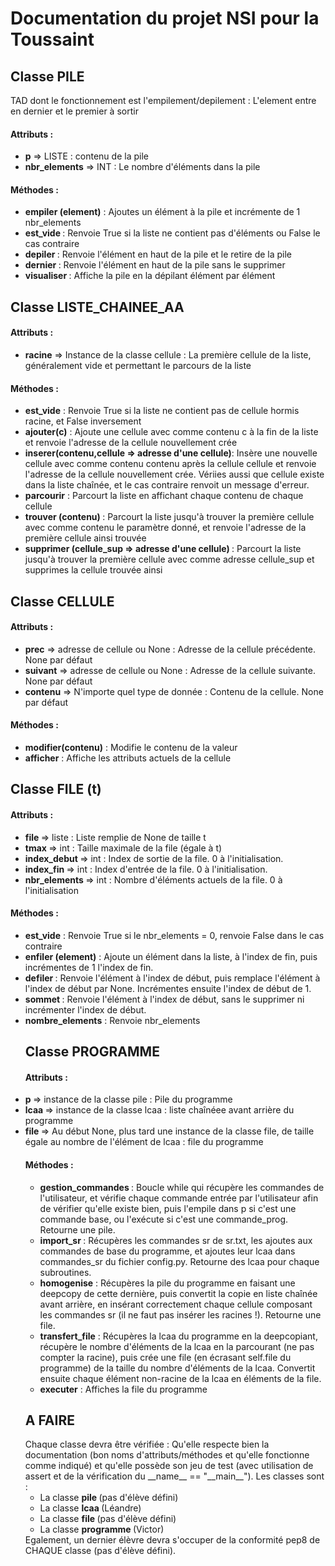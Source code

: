 <h1> Documentation du projet NSI pour la Toussaint </h1>

<h2> Classe PILE </h3>
TAD dont le fonctionnement est l'empilement/depilement : L'element entre en dernier et le premier à sortir
<h4> Attributs :</h4>
<ul>
    <li> <strong>p</strong> => LISTE : contenu de la pile
    <li> <strong>nbr_elements</strong> => INT : Le nombre d'éléments dans la pile
</ul>
<h4> Méthodes : </h4>
<ul>
    <li><strong> empiler (element)</strong> : Ajoutes un élément à la pile et incrémente de 1 nbr_elements
    <li><strong> est_vide </strong> : Renvoie True si la liste ne contient pas d'éléments ou False le cas contraire
    <li>  <strong> depiler </strong> : Renvoie l'élément en haut de la pile et le retire de la pile
    <li> <strong> dernier </strong> : Renvoie l'élément en haut de la pile sans le supprimer
    <li> <strong> visualiser </strong> : Affiche la pile en la dépilant élément par élément
</ul>
<h2> Classe LISTE_CHAINEE_AA </h2>
<h4> Attributs : </h4>
<ul>
    <li><strong>racine</strong> => Instance de la classe cellule : La première cellule de la liste, généralement vide et permettant le parcours de la liste
</ul>
<h4> Méthodes : </h4>
<ul>
    <li><strong>est_vide</strong> : Renvoie True si la liste ne contient pas de cellule hormis racine, et False inversement
    <li><strong>ajouter(c)</strong> : Ajoute une cellule avec comme contenu c à la fin de la liste et renvoie l'adresse de la cellule nouvellement crée
    <li><strong> inserer(contenu,cellule => adresse d'une cellule)</strong>: Insère une nouvelle cellule avec comme contenu contenu après la cellule cellule et renvoie l'adresse de la cellule nouvellement crée. Vériies aussi que cellule existe dans la liste chaînée, et le cas contraire renvoit un message d'erreur.
    <li><strong> parcourir</strong> : Parcourt la liste en affichant chaque contenu de chaque cellule
    <li> <strong> trouver (contenu) </strong> : Parcourt la liste jusqu'à trouver la première cellule avec comme contenu le paramètre donné, et renvoie l'adresse de la première cellule ainsi trouvée
    <li><strong> supprimer (cellule_sup => adresse d'une cellule) </strong> : Parcourt la liste jusqu'à trouver la première cellule avec comme adresse cellule_sup et supprimes la cellule trouvée ainsi
</ul>
<h2> Classe CELLULE </h2>
<h4> Attributs : </h4>
<ul>
    <li><strong>prec</strong> => adresse de cellule ou None : Adresse de la cellule précédente. None par défaut
    <li><strong>suivant</strong> => adresse de cellule ou None : Adresse de la cellule suivante. None par défaut
    <li><strong>contenu</strong> => N'importe quel type de donnée : Contenu de la cellule. None par défaut
</ul>
<h4> Méthodes : </h4>
<ul>
    <li><strong>modifier(contenu)</strong> : Modifie le contenu de la valeur
    <li><strong>afficher</strong> : Affiche les attributs actuels de la cellule
</ul>
<h2> Classe FILE (t) </h2>
<h4> Attributs : </h4>
<ul>
    <li><strong> file </strong> => liste : Liste remplie de None de taille t
    <li><strong> tmax </strong> => int : Taille maximale de la file (égale à t)
    <li><strong> index_debut </strong> => int : Index de sortie de la file. 0 à l'initialisation.
    <li><strong> index_fin </strong> => int : Index d'entrée de la file. 0 à l'initialisation.
    <li><strong> nbr_elements </strong> => int : Nombre d'éléments actuels de la file. 0 à l'initialisation
</ul>
<h4> Méthodes : </h4>
<ul>
    <li><strong>est_vide</strong> : Renvoie True si le nbr_elements = 0, renvoie False dans le cas contraire
    <li><strong>enfiler (element)</strong> : Ajoute un élément dans la liste, à l'index de fin, puis incrémentes de 1 l'index de fin.
    <li><strong> defiler </strong> : Renvoie l'élément à l'index de début, puis remplace l'élément à l'index de début par None. Incrémentes ensuite l'index de début de 1.
    <li><strong> sommet </strong> : Renvoie l'élément à l'index de début, sans le supprimer ni incrémenter l'index de début.
    <li><strong>nombre_elements</strong> : Renvoie nbr_elements
<h2> Classe PROGRAMME </h2>
<h4> Attributs : </h4>
    <li><strong> p </strong> => instance de la classe pile : Pile du programme
    <li><strong> lcaa </strong> => instance de la classe lcaa : liste chaînéee avant arrière du programme
    <li><strong> file </strong> => Au début None, plus tard une instance de la classe file, de taille égale au nombre de l'élément de lcaa : file du programme
<h4> Méthodes : </h4>
<ul>
    <li><strong> gestion_commandes </strong> : Boucle while qui récupère les commandes de l'utilisateur, et vérifie chaque commande entrée par l'utilisateur afin de vérifier qu'elle existe bien, puis l'empile dans p si c'est une commande base, ou l'exécute si c'est une commande_prog. Retourne une pile.
    <li><strong> import_sr </strong> : Récupères les commandes sr de sr.txt, les ajoutes aux commandes de base du programme, et ajoutes leur lcaa dans commandes_sr du fichier config.py. Retourne des lcaa pour chaque subroutines.
    <li><strong>homogenise</strong> : Récupères la pile du programme en faisant une deepcopy de cette dernière, puis convertit la copie en liste chaînée avant arrière, en insérant correctement chaque cellule composant les commandes sr (il ne faut pas insérer les racines !). Retourne une file.
    <li><strong>transfert_file</strong> : Récupères la lcaa du programme en la deepcopiant, récupère le nombre d'éléments de la lcaa en la parcourant (ne pas compter la racine), puis crée une file (en écrasant self.file du programme) de la taille du nombre d'éléments de la lcaa. Convertit ensuite chaque élément non-racine de la lcaa en éléments de la file.
    <li><strong>executer</strong> : Affiches la file du programme
</ul>
<h2> A FAIRE </h2>
Chaque classe devra être vérifiée : Qu'elle respecte bien la documentation (bon noms d'attributs/méthodes et qu'elle fonctionne comme indiqué) et qu'elle possède son jeu de test (avec utilisation de assert et de la vérification du __name__ == "__main__").
Les classes sont :
<ul>
    <li>La classe <strong> pile </strong> (pas d'élève défini)
    <li> La classe <strong> lcaa </strong> (Léandre)
    <li> La classe <strong> file </strong> (pas d'élève défini)
    <li> La classe <strong> programme </strong> (Victor)
</ul>
Egalement, un dernier élèvre devra s'occuper de la conformité pep8 de CHAQUE classe (pas d'élève défini).

